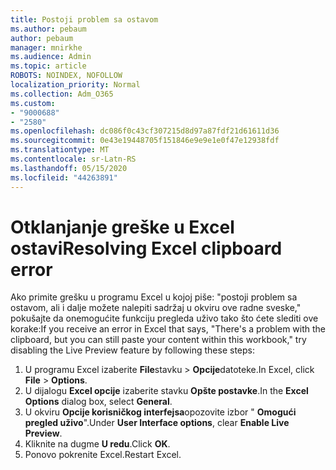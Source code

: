 ```yaml
---
title: Postoji problem sa ostavom
ms.author: pebaum
author: pebaum
manager: mnirkhe
ms.audience: Admin
ms.topic: article
ROBOTS: NOINDEX, NOFOLLOW
localization_priority: Normal
ms.collection: Adm_O365
ms.custom:
- "9000688"
- "2580"
ms.openlocfilehash: dc086f0c43cf307215d8d97a87fdf21d61611d36
ms.sourcegitcommit: 0e43e19448705f151846e9e9e1e0f47e12938fdf
ms.translationtype: MT
ms.contentlocale: sr-Latn-RS
ms.lasthandoff: 05/15/2020
ms.locfileid: "44263891"
---
```

# <a name="resolving-excel-clipboard-error"></a><span data-ttu-id="a6841-102">Otklanjanje greške u Excel ostavi</span><span class="sxs-lookup"><span data-stu-id="a6841-102">Resolving Excel clipboard error</span></span>

<span data-ttu-id="a6841-103">Ako primite grešku u programu Excel u kojoj piše: "postoji problem sa ostavom, ali i dalje možete nalepiti sadržaj u okviru ove radne sveske," pokušajte da onemogućite funkciju pregleda uživo tako što ćete slediti ove korake:</span><span class="sxs-lookup"><span data-stu-id="a6841-103">If you receive an error in Excel that says, "There's a problem with the clipboard, but you can still paste your content within this workbook," try disabling the Live Preview feature by following these steps:</span></span>

1. <span data-ttu-id="a6841-104">U programu Excel izaberite **File**stavku  >  **Opcije**datoteke.</span><span class="sxs-lookup"><span data-stu-id="a6841-104">In Excel, click **File** > **Options**.</span></span>
3. <span data-ttu-id="a6841-105">U dijalogu **Excel opcije** izaberite stavku **Opšte postavke**.</span><span class="sxs-lookup"><span data-stu-id="a6841-105">In the **Excel Options** dialog box, select **General**.</span></span>
4. <span data-ttu-id="a6841-106">U okviru **Opcije korisničkog interfejsa**opozovite izbor " **Omogući pregled uživo**".</span><span class="sxs-lookup"><span data-stu-id="a6841-106">Under **User Interface options**, clear **Enable Live Preview**.</span></span>
5. <span data-ttu-id="a6841-107">Kliknite na dugme **U redu**.</span><span class="sxs-lookup"><span data-stu-id="a6841-107">Click **OK**.</span></span>
6. <span data-ttu-id="a6841-108">Ponovo pokrenite Excel.</span><span class="sxs-lookup"><span data-stu-id="a6841-108">Restart Excel.</span></span>
